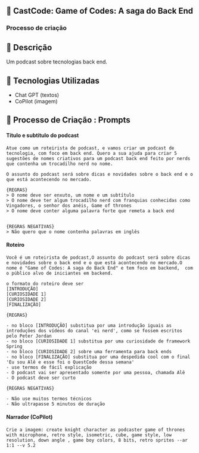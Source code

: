 
## 🚀 CastCode: Game of Codes: A saga do Back End

### Processo de criação

## 📒 Descrição
Um podcast sobre tecnologias back end.

## 🤖 Tecnologias Utilizadas
- Chat GPT (textos)
- CoPilot (imagem)



## 🧐 Processo de Criação : Prompts

#### Título e subtítulo do podcast
```
Atue como um roteirista de podcast, e vamos criar um podcast de tecnologia, com foco em back end. Quero a sua ajuda para criar 5 sugestões de nomes criativos para um podcast back end feito por nerds que contenha um trocadilho nerd no nome.

O assunto do podcast será sobre dicas e novidades sobre o back end e o que está acontecendo no mercado.

{REGRAS}
> O nome deve ser enxuto, um nome e um subtítulo
> O nome deve ter algum trocadilho nerd com franquias conhecidas como Vingadores, o senhor dos anéis, Game of thrones
> O nome deve conter alguma palavra forte que remeta a back end


{REGRAS NEGATIVAS}
> Não quero que o nome contenha palavras em inglês

```

#### Roteiro
```
Você é um roteirista de podcast,O assunto do podcast será sobre dicas e novidades sobre o back end e o que está acontecendo no mercado.O nome é "Game of Codes: A saga do Back End" e tem foco em backend,  com o público alvo de iniciantes em backend.

o formato do roteiro deve ser
[INTRODUÇÃO]
[CURIOSIDADE 1]
[CURIOSIDADE 2]
[FINALIZAÇÃO]

{REGRAS}

- no bloco [INTRODUÇÃO] substitua por uma introdução iguais as introduções dos vídeos do canal 'ei nerd', como se fossem escritos pelo Peter Jordan
- no bloco [CURIOSIDADE 1] substitua por uma curiosidade de framework Spring
- no bloco [CURIOSIDADE 2] sobre uma ferramenta para back ends
- no bloco [FINALIZAÇÃO] substitua por uma despedida cool com o final 'Eu sou Alê e esse foi o QuestCode dessa semana'
- use termos de fácil explicação
- O podcast vai ser apresentado somente por uma pessoa, chamada Alê
- O podcast deve ser curto

{REGRAS NEGATIVAS}

- Não use muitos termos técnicos
- Não ultrapasse 5 minutos de duração

```

#### Narrador (CoPilot)
```
Crie a imagem: create knight character as podcaster game of thrones with microphone, retro style, isometric, cube, game style, low resolution, down angle , game boy colors, 8 bits, retro sprites --ar 1:1 --v 5.2

```
